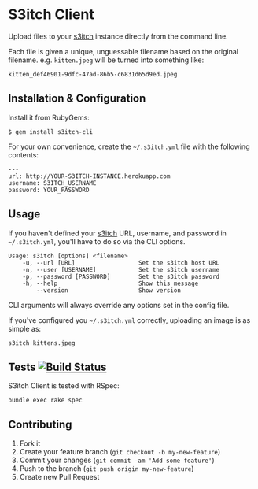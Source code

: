# S3itch Client

Upload files to your [s3itch][s3itch] instance directly from the command line.

Each file is given a unique, unguessable filename based on the original filename. e.g. `kitten.jpeg` will be turned into something like: 

    kitten_def46901-9dfc-47ad-86b5-c6831d65d9ed.jpeg

## Installation & Configuration

Install it from RubyGems:

    $ gem install s3itch-cli

For your own convenience, create the `~/.s3itch.yml` file with the following contents:

    ---
    url: http://YOUR-S3ITCH-INSTANCE.herokuapp.com
    username: S3ITCH_USERNAME
    password: YOUR_PASSWORD

## Usage

If you haven't defined your [s3itch][s3itch] URL, username, and password in `~/.s3itch.yml`, you'll have to do so via the CLI options.

    Usage: s3itch [options] <filename>
        -u, --url [URL]                  Set the s3itch host URL
        -n, --user [USERNAME]            Set the s3itch username
        -p, --password [PASSWORD]        Set the s3itch password
        -h, --help                       Show this message
            --version                    Show version

CLI arguments will always override any options set in the config file.

If you've configured you `~/.s3itch.yml` correctly, uploading an image is as simple as:

    s3itch kittens.jpeg

## Tests [![Build Status](https://secure.travis-ci.org/k33l0r/s3itch_client.png)](http://travis-ci.org/k33l0r/s3itch_client)

S3itch Client is tested with RSpec:

    bundle exec rake spec

## Contributing

1. Fork it
2. Create your feature branch (`git checkout -b my-new-feature`)
3. Commit your changes (`git commit -am 'Add some feature'`)
4. Push to the branch (`git push origin my-new-feature`)
5. Create new Pull Request

[s3itch]: https://github.com/roidrage/s3itch